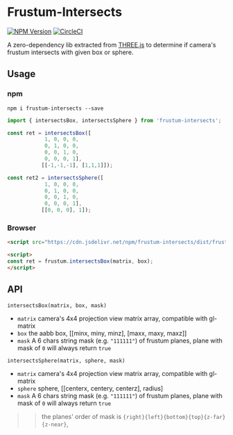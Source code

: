 # Frustum-Intersects

[![NPM Version](https://img.shields.io/npm/v/frustum-intersects.svg)](https://github.com/fuzhenn/frustum-intersects) [![CircleCI](https://circleci.com/gh/fuzhenn/frustum-intersects.svg?style=shield)](https://circleci.com/gh/fuzhenn/frustum-intersects)

A zero-dependency lib extracted from [THREE.js](https://github.com/mrdoob/three.js) to determine if camera's frustum intersects with given box or sphere.

## Usage

### npm
```shell
npm i frustum-intersects --save
```

```js
import { intersectsBox, intersectsSphere } from 'frustum-intersects';

const ret = intersectsBox([
            1, 0, 0, 0,
            0, 1, 0, 0,
            0, 0, 1, 0,
            0, 0, 0, 1],
           [[-1,-1,-1], [1,1,1]]);

const ret2 = intersectsSphere([
            1, 0, 0, 0,
            0, 1, 0, 0,
            0, 0, 1, 0,
            0, 0, 0, 1],
           [[0, 0, 0], 1]);
```

### Browser
```html
<script src="https://cdn.jsdelivr.net/npm/frustum-intersects/dist/frustum-intersects.js"></script>

<script>
const ret = frustum.intersectsBox(matrix, box);
</script>

```

## API

`intersectsBox(matrix, box, mask)`

* `matrix` camera's 4x4 projection view matrix array, compatible with gl-matrix
* `box` the aabb box, [[minx, miny, minz], [maxx, maxy, maxz]]
* `mask` A 6 chars string mask (e.g. `"111111"`) of frustum planes, plane with mask of `0` will always return `true`

`intersectsSphere(matrix, sphere, mask)`

* `matrix` camera's 4x4 projection view matrix array, compatible with gl-matrix
* `sphere` sphere, [[centerx, centery, centerz], radius]
* `mask` A 6 chars string mask (e.g. `"111111"`) of frustum planes, plane with mask of `0` will always return `true`

>> the planes' order of mask is `{right}{left}{bottom}{top}{z-far}{z-near}`,
